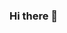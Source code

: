 ### Hi there 👋

<!--
**chris-temoni/chris-temoni** is a ✨ _special_ ✨ repository because its `README.md` (this file) appears on your GitHub profile.

Here are some ideas to get you started:

- 🔭 I’m currently working on devacademy course
- 🌱 I’m currently learning software development
- 👯 I’m looking to collaborate on what recourses devacademy provides
- 🤔 I’m looking for help with issues and troubleshooting 
- 💬 Ask me about anything i would try my best to answer
- 📫 How to reach me: github
- 😄 Pronouns: 
- ⚡ Fun fact: play darts 
-->

